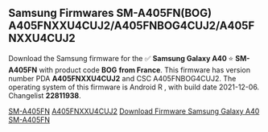 <h2>Samsung Firmwares SM-A405FN(BOG) A405FNXXU4CUJ2/A405FNBOG4CUJ2/A405FNXXU4CUJ2</h2>
Download the Samsung firmware for the ✅ <strong>Samsung Galaxy A40 </strong> ⭐ <strong>SM-A405FN</strong> with product code <strong>BOG</strong> <strong> from France</strong>. This firmware has version number PDA <strong>A405FNXXU4CUJ2</strong> and CSC A405FNBOG4CUJ2. The operating system of this firmware is Android R , with build date 2021-12-06. Changelist <strong>22811938</strong>.


[SM-A405FN](https://samfirm.shop/samsung/model/SM-A405FN)
[A405FNXXU4CUJ2](https://samfirm.shop/samsung/pda/A405FNXXU4CUJ2)
[Download Firmware Samsung Galaxy A40 SM-A405FN](https://samfirm.shop/samsung/firmware/480590)
